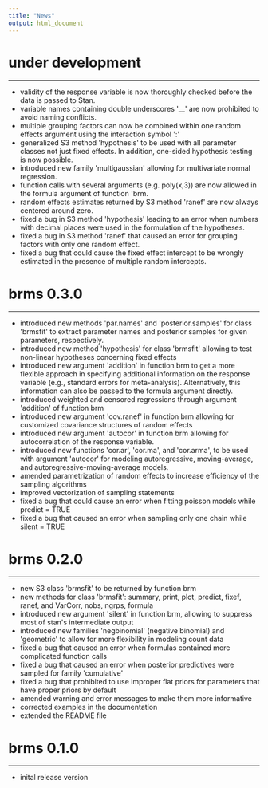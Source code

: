 ```yaml
---
title: "News"
output: html_document
---
```


# under development
----------------------------------------------------------------

* validity of the response variable is now thoroughly checked before the data is passed to Stan.
* variable names containing double underscores '__' are now prohibited to avoid naming conflicts.
* multiple grouping factors can now be combined within one random effects argument using the interaction symbol ':'
* generalized S3 method 'hypothesis' to be used with all parameter classes not just fixed effects. In addition, one-sided hypothesis testing is now possible.
* introduced new family 'multigaussian' allowing for multivariate normal regression.
* function calls with several arguments (e.g. poly(x,3)) are now allowed in the formula argument of function 'brm.
* random effects estimates returned by S3 method 'ranef' are now always centered around zero.
* fixed a bug in S3 method 'hypothesis' leading to an error when numbers with decimal places were used in the formulation of the hypotheses. 
* fixed a bug in S3 method 'ranef' that caused an error for grouping factors with only one random effect.
* fixed a bug that could cause the fixed effect intercept to be wrongly estimated in the presence of multiple random intercepts.

# brms 0.3.0
----------------------------------------------------------------

* introduced new methods 'par.names' and 'posterior.samples' for class 'brmsfit' to extract parameter names and posterior samples for given parameters, respectively.
* introduced new method 'hypothesis' for class 'brmsfit' allowing to test non-linear hypotheses concerning fixed effects
* introduced new argument 'addition' in function brm to get a more flexible approach in specifying additional information on the response variable (e.g., standard errors for meta-analysis). Alternatively, this information can also be passed to the formula argument directly.
* introduced weighted and censored regressions through argument 'addition' of function brm
* introduced new argument 'cov.ranef' in function brm allowing for customized covariance structures of random effects
* introduced new argument 'autocor' in function brm allowing for autocorrelation of the response variable.
* introduced new functions 'cor.ar', 'cor.ma', and 'cor.arma', to be used with argument 'autocor' for modeling autoregressive, moving-average, and autoregressive-moving-average models. 
* amended parametrization of random effects to increase efficiency of the sampling algorithms
* improved vectorization of sampling statements
* fixed a bug that could cause an error when fitting poisson models while predict = TRUE
* fixed a bug that caused an error when sampling only one chain while silent = TRUE 

# brms 0.2.0
----------------------------------------------------------------

* new S3 class 'brmsfit' to be returned by function brm
* new methods for class 'brmsfit': 
  summary, print, plot, predict, fixef, ranef, and VarCorr, nobs, ngrps, formula
* introduced new argument 'silent' in function brm, allowing to suppress most 
  of stan's intermediate output
* introduced new families 'negbinomial' (negative binomial) and 'geometric' to allow for more flexibility in modeling count data
* fixed a bug that caused an error when formulas contained 
  more complicated function calls
* fixed a bug that caused an error when posterior predictives were sampled for family 'cumulative'
* fixed a bug that prohibited to use improper flat priors for parameters that have proper priors by default
* amended warning and error messages to make them more informative
* corrected examples in the documentation
* extended the README file

# brms 0.1.0 
----------------------------------------------------------------

* inital release version